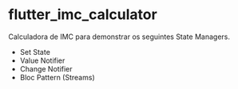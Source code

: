 # flutter_imc_calculator

Calculadora de IMC para demonstrar os seguintes State Managers.

- Set State
- Value Notifier
- Change Notifier
- Bloc Pattern (Streams)

